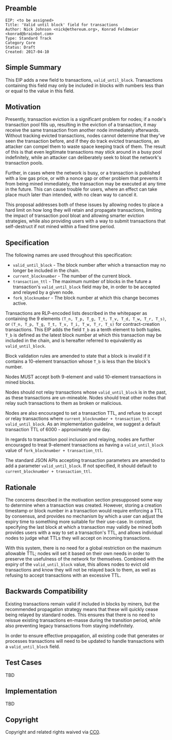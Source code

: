 ## Preamble

    EIP: <to be assigned>
    Title: 'Valid until block' field for transactions
    Author: Nick Johnson <nick@ethereum.org>, Konrad Feldmeier <konrad@brainbot.com>
    Type: Standard Track
    Category Core
    Status: Draft
    Created: 2017-04-10


## Simple Summary
This EIP adds a new field to transactions, `valid_until_block`. Transactions containing this field may only be included in blocks with numbers less than or equal to the value in this field.

## Motivation
Presently, transaction eviction is a significant problem for nodes; if a node's transaction pool fills up, resulting in the eviction of a transaction, it may receive the same transaction from another node immediately afterwards. Without tracking evicted transactions, nodes cannot determine that they've seen the transaction before, and if they do track evicted transactions, an attacker can compel them to waste space keeping track of them. The result of this is that even legitimate transactions may stick around in a busy pool indefinitely, while an attacker can deliberately seek to bloat the network's transaction pools.

Further, in cases where the network is busy, or a transaction is published with a low gas price, or with a nonce gap or other problem that prevents it from being mined immediately, the transaction may be executed at any time in the future. This can cause trouble for users, where an effect can take place much later than intended, with no clean way to cancel it.

This proposal addresses both of these issues by allowing nodes to place a hard limit on how long they will retain and propagate transactions, limiting the impact of transaction pool bloat and allowing smarter eviction strategies, while also providing users with a way to submit transactions that self-destruct if not mined within a fixed time period.

## Specification
The following names are used throughout this specification:

 - `valid_until_block` - The block number after which a transaction may no longer be included in the chain.
 - `current_blocknumber` - The number of the current block.
 - `transaction_ttl` - The maximum number of blocks in the future a transaction's `valid_until_block` field may be, in order to be accepted and relayed by a given node.
 - `fork_blocknumber` - The block number at which this change becomes active.

Transactions are RLP-encoded lists described in the whitepaper as containing the 9 elements `(T_n, T_p, T_g, T_t, T_v, T_d, T_w, T_r, T_s)`, or `(T_n, T_p, T_g, T_t, T_v, T_i, T_w, T_r, T_s)` for contract-creation transactions. This EIP adds the field `T_b` as a tenth element to both tuples. `T_b` is defined as the latest block number at which this transaction may be included in the chain, and is hereafter referred to equivalently as `valid_until_block`.

Block validation rules are amended to state that a block is invalid if it contains a 10-element transaction whose `T_b` is less than the block's number.

Nodes MUST accept both 9-element and valid 10-element transactions in mined blocks.

Nodes should not relay transactions whose `valid_until_block` is in the past, as these transactions are un-mineable. Nodes should treat other nodes that relay such transactions to them as broken or malicious.

Nodes are also encouraged to set a transaction TTL, and refuse to accept or relay transactions where `current_blocknumber + transaction_ttl < valid_until_block`. As an implementation guideline, we suggest a default transaction TTL of 6000 - approximately one day.

In regards to transaction pool inclusion and relaying, nodes are further encouraged to treat 9-element transactions as having a `valid_until_block` value of `fork_blocknumber + transaction_ttl`.

The standard JSON APIs accepting transaction parameters are amended to add a parameter `valid_until_block`. If not specified, it should default to `current_blocknumber + transaction_ttl`.

## Rationale
The concerns described in the motivation section presupposed some way to determine when a transaction was created. However, storing a creation timestamp or block number in a transaction would require enforcing a TTL by consensus, and provides no mechanism by which a user can adjust the expiry time to something more suitable for their use-case. In contrast, specifying the last block at which a transaction may validly be mined both provides users with a way to set a transaction's TTL, and allows individual nodes to judge what TTLs they will accept on incoming transactions.

With this system, there is no need for a global restriction on the maximum allowable TTL; nodes will set it based on their own needs in order to preserve the usefulness of the network for themselves. Combined with the expiry of the `valid_until_block` value, this allows nodes to evict old transactions and know they will not be relayed back to them, as well as refusing to accept transactions with an excessive TTL.

## Backwards Compatibility
Existing transactions remain valid if included in blocks by miners, but the recommended propagation strategy means that these will quickly cease being relayed by standard nodes. This ensures that there is no need to reissue existing transactions en-masse during the transition period, while also preventing legacy transactions from staying indefinitely.

In order to ensure effective propagation, all existing code that generates or processes transactions will need to be updated to handle transactions with a `valid_until_block` field.

## Test Cases
TBD

## Implementation
TBD

## Copyright
Copyright and related rights waived via [CC0](https://creativecommons.org/publicdomain/zero/1.0/).
